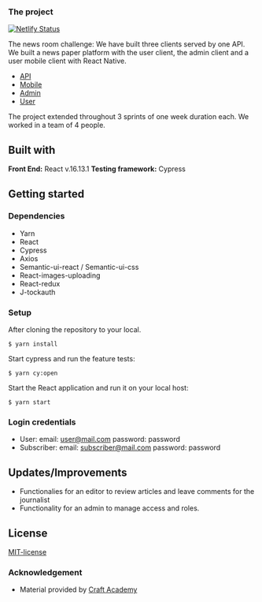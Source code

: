 ### The project

[![Netlify Status](https://api.netlify.com/api/v1/badges/e86dd054-7959-4c22-9d5a-b7c7dd1f13e0/deploy-status)](https://app.netlify.com/sites/good-morningnews/deploys)

The news room challenge: We have built three clients served by one API.
We built a news paper platform with the user client, the admin client and a user mobile client with React Native.

- [API](https://github.com/emiliano-ma/api_good_morning_news.git)
- [Mobile](https://github.com/emiliano-ma/mobile_good_morning_news)
- [Admin](https://github.com/emiliano-ma/client_admin_good_morning_news)
- [User](https://github.com/emiliano-ma/client_user_good_morning_news.git)

The project extended throughout 3 sprints of one week duration each. We worked in a team of 4 people.

## Built with

**Front End:** React v.16.13.1
**Testing framework:** Cypress

## Getting started

### Dependencies

- Yarn
- React
- Cypress
- Axios
- Semantic-ui-react / Semantic-ui-css
- React-images-uploading
- React-redux
- J-tockauth

### Setup

After cloning the repository to your local. </br>

```
$ yarn install
```

Start cypress and run the feature tests:

```
$ yarn cy:open
```

Start the React application and run it on your local host:

```
$ yarn start
```

### Login credentials

- User: email: user@mail.com password: password
- Subscriber: email: subscriber@mail.com password: password

## Updates/Improvements

- Functionalies for an editor to review articles and leave comments for the journalist
- Functionality for an admin to manage access and roles. 

## License

[MIT-license](https://en.wikipedia.org/wiki/MIT_License)

### Acknowledgement

- Material provided by [Craft Academy](https://craftacademy.se)

